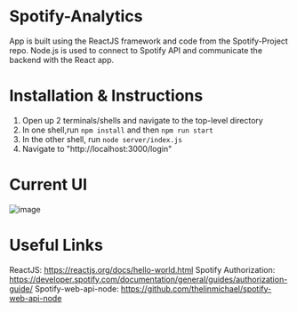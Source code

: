 # Spotify-Analytics
App is built using the ReactJS framework and code from the Spotify-Project repo.
Node.js is used to connect to Spotify API and communicate the backend with the React app.

# Installation & Instructions
1. Open up 2 terminals/shells and navigate to the top-level directory
2. In one shell,run `npm install` and then `npm run start`
3. In the other shell, run `node server/index.js`
4. Navigate to "http://localhost:3000/login"


# Current UI
![image](https://user-images.githubusercontent.com/49885151/124210016-8c187380-da9f-11eb-89b7-1c0541c5defb.png)

# Useful Links
ReactJS: https://reactjs.org/docs/hello-world.html
Spotify Authorization: https://developer.spotify.com/documentation/general/guides/authorization-guide/
Spotify-web-api-node: https://github.com/thelinmichael/spotify-web-api-node
